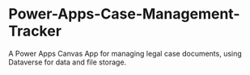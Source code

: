 # Power-Apps-Case-Management-Tracker
A Power Apps Canvas App for managing legal case documents, using Dataverse for data and file storage.
